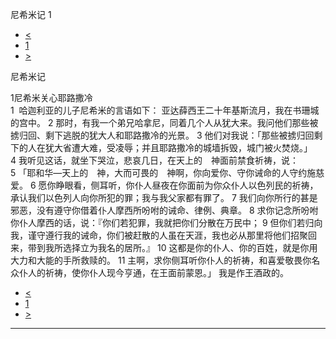 ﻿





 尼希米记 1




* [<](bible/EZR10.md)
* [1](bible/NEH.md)
* [>](bible/NEH02.md)



尼希米记 
 
1尼希米关心耶路撒冷  
1  哈迦利亚的儿子尼希米的言语如下： 亚达薛西王二十年基斯流月，我在书珊城的宫中。 
2 那时，有我一个弟兄哈拿尼，同着几个人从犹大来。我问他们那些被掳归回、剩下逃脱的犹大人和耶路撒冷的光景。 
3 他们对我说：「那些被掳归回剩下的人在犹大省遭大难，受凌辱；并且耶路撒冷的城墙拆毁，城门被火焚烧。」  
4 我听见这话，就坐下哭泣，悲哀几日，在天上的　神面前禁食祈祷，说： 
5 「耶和华—天上的　神，大而可畏的　神啊，你向爱你、守你诫命的人守约施慈爱。 
6 愿你睁眼看，侧耳听，你仆人昼夜在你面前为你众仆人以色列民的祈祷，承认我们以色列人向你所犯的罪；我与我父家都有罪了。 
7 我们向你所行的甚是邪恶，没有遵守你借着仆人摩西所吩咐的诫命、律例、典章。 
8 求你记念所吩咐你仆人摩西的话，说：『你们若犯罪，我就把你们分散在万民中； 
9 但你们若归向我，谨守遵行我的诫命，你们被赶散的人虽在天涯，我也必从那里将他们招聚回来，带到我所选择立为我名的居所。』 
10 这都是你的仆人、你的百姓，就是你用大力和大能的手所救赎的。 
11 主啊，求你侧耳听你仆人的祈祷，和喜爱敬畏你名众仆人的祈祷，使你仆人现今亨通，在王面前蒙恩。」 我是作王酒政的。 
* [<](bible/EZR10.md)
* [1](bible/NEH.md)
* [>](bible/NEH02.md)





---









